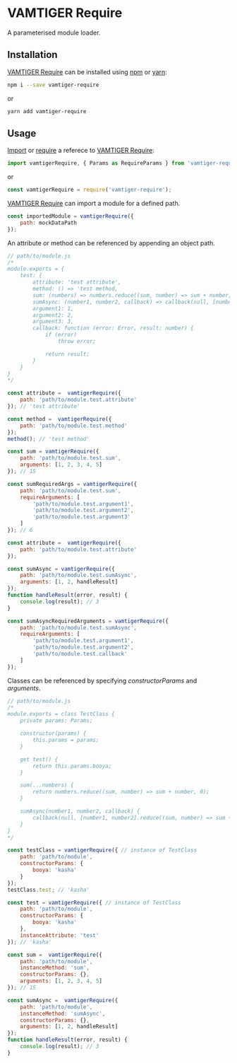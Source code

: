 # VAMTIGER Require
A parameterised module loader.

## Installation
[VAMTIGER Require](https://github.com/vamtiger-project/vamtiger-require) can be installed using [npm](https://www.npmjs.com/) or [yarn]():
```bash
npm i --save vamtiger-require
```
or
```bash
yarn add vamtiger-require
```

## Usage
[Import](https://developer.mozilla.org/en-US/docs/Web/JavaScript/Reference/Statements/import) or [require](https://nodejs.org/api/modules.html#modules_require) a referece to [VAMTIGER Require](https://github.com/vamtiger-project/vamtiger-require):
```typescript
import vamtigerRequire, { Params as RequireParams } from 'vamtiger-require';;
```
or
```javascript
const vamtigerRequire = require('vamtiger-require');
```

[VAMTIGER Require](https://github.com/vamtiger-project/vamtiger-require) can import a module for a defined path.
```javascript
const importedModule = vamtigerRequire({
    path: mockDataPath
});
```

An attribute or method can be referenced by appending an object path.
```javascript
// path/to/module.js
/*
module.exports = {
    test: {
        attribute: 'test attribute',
        method: () => 'test method,
        sum: (numbers) => numbers.reduce((sum, number) => sum + number, 0),
        sumAsync: (number1, number2, callback) => callback(null, [number1, number2].reduce((sum, number) => sum + number, 0)),
        argument1: 1,
        argument2: 2,
        argument3: 3,
        callback: function (error: Error, result: number) {
            if (error)
                throw error;

            return result;
        }
    }
}
*/

const attribute =  vamtigerRequire({
    path: 'path/to/module.test.attribute'
}); // 'test attribute'

const method =  vamtigerRequire({
    path: 'path/to/module.test.method'
});
method(); // 'test method'

const sum = vamtigerRequire({
    path: 'path/to/module.test.sum',
    arguments: [1, 2, 3, 4, 5]
}); // 15

const sumRequiredArgs = vamtigerRequire({
    path: 'path/to/module.test.sum',
    requireArguments: [
        'path/to/module.test.argument1',
        'path/to/module.test.argument2',
        'path/to/module.test.argument3'
    ]
}); // 6

const attribute =  vamtigerRequire({
    path: 'path/to/module.test.attribute'
});

const sumAsync = vamtigerRequire({
    path: 'path/to/module.test.sumAsync',
    arguments: [1, 2, handleResult]
});
function handleResult(error, result) {
    console.log(result); // 3
}

const sumAsyncRequiredArguments = vamtigerRequire({
    path: 'path/to/module.test.sumAsync',
    requireArguments: [
        'path/to/module.test.argument1',
        'path/to/module.test.argument2',
        'path/to/module.test.callback'
    ]
});
```

Classes can be referenced by specifying _*constructorParams*_ and _*arguments*_.
```javascript
// path/to/module.js
/*
module.exports = class TestClass {
    private params: Params;

    constructor(params) {
        this.params = params;
    }

    get test() {
        return this.params.booya;
    }

    sum(...numbers) {
        return numbers.reduce((sum, number) => sum + number, 0);
    }

    sumAsync(number1, number2, callback) {
        callback(null, [number1, number2].reduce((sum, number) => sum + number, 0));
    }
}
*/

const testClass = vamtigerRequire({ // instance of TestClass
    path: 'path/to/module',
    constructorParams: {
        booya: 'kasha'
    }
});
testClass.test; // 'kasha'

const test = vamtigerRequire({ // instance of TestClass
    path: 'path/to/module',
    constructorParams: {
        booya: 'kasha'
    },
    instanceAttribute: 'test'
}); // 'kasha'

const sum =  vamtigerRequire({
    path: 'path/to/module',
    instanceMethod: 'sum',
    constructorParams: {},
    arguments: [1, 2, 3, 4, 5]
}); // 15

const sumAsync =  vamtigerRequire({
    path: 'path/to/module',
    instanceMethod: 'sumAsync',
    constructorParams: {},
    arguments: [1, 2, handleResult]
});
function handleResult(error, result) {
    console.log(result); // 3
}
```